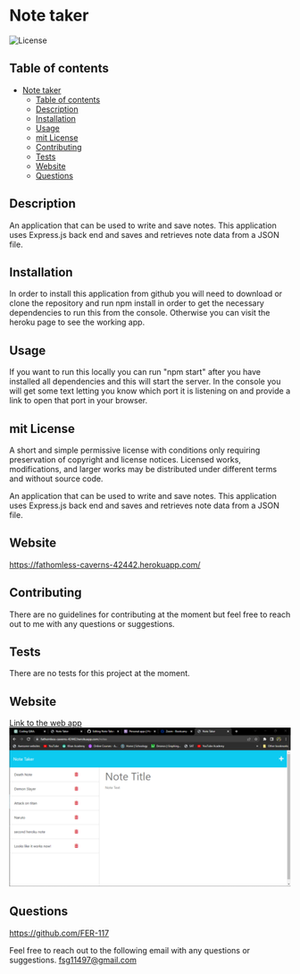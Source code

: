 # Note taker

![License](https://img.shields.io/badge/license-mit-GREEN.svg)

## Table of contents

- [Note taker](#note-taker)
  - [Table of contents](#table-of-contents)
  - [Description](#description)
  - [Installation](#installation)
  - [Usage](#usage)
  - [mit License](#mit-license)
  - [Contributing](#contributing)
  - [Tests](#tests)
  - [Website](#website)
  - [Questions](#questions)

## Description

An application that can be used to write and save notes. This application uses Express.js back end and saves and retrieves note data from a JSON file.

## Installation

In order to install this application from github you will need to download or clone the repository and run npm install in order to get the necessary dependencies to run this from the console. Otherwise you can visit the heroku page to see the working app.

## Usage

If you want to run this locally you can run "npm start" after you have installed all dependencies and this will start the server. In the console you will get some text letting you know which port it is listening on and provide a link to open that port in your browser.

## mit License

A short and simple permissive license with conditions only requiring preservation of copyright and license notices. Licensed works, modifications, and larger works may be distributed under different terms and without source code.

An application that can be used to write and save notes. This application uses Express.js back end and saves and retrieves note data from a JSON file.

## Website
https://fathomless-caverns-42442.herokuapp.com/

## Contributing

There are no guidelines for contributing at the moment but feel free to reach out to me with any questions or suggestions.

## Tests

There are no tests for this project at the moment.

## Website

[Link to the web app](https://fathomless-caverns-42442.herokuapp.com/)
![A screenshot of the note take app](./Assets/App%20screenshot.png "Note Taker screenshot")

## Questions

https://github.com/FER-117

Feel free to reach out to the following email with any questions or suggestions.
fsg11497@gmail.com
